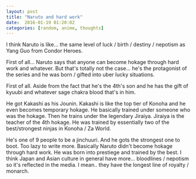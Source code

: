```yaml
---
layout: post
title: "Naruto and hard work"
date:  2016-01-19 01:20:02
categories: [random, anime, thoughts]
---
```

I think Naruto is like... the same level of luck / birth / destiny / nepotism as Yang Guo from Condor Heroes.

First of all... Naruto says that anyone can become hokage through hard work and whatever. But that's totally not the case... he's the protagonist of the series and he was born / gifted into uber lucky situations.

First of all. Aside from the fact that he's the 4th's son and he has the gift of kyuubi and whatever sage chakra blood that's in him.

He got Kakashi as his Jounin. Kakashi is like the top tier of Konoha and he even becomes temporary hokage. He basically trained under someone who was the hokage. Then he trains under the legendary Jiraiya. Jiraiya is the teacher of the 4th hokage. He was trained by essentially two of the best/strongest ninjas in Konoha / Za World.

He's one of 9 people to be a jinchuuri. And he gots the strongest one to boot. Too lazy to write more. Basically Naruto didn't become hokage through hard work. He was born into prestiege and trained by the best. I think Japan and Asian culture in general have more... bloodlines / nepotism so it's reflected in the media. I mean.. they have the longest line of royalty / monarch.

